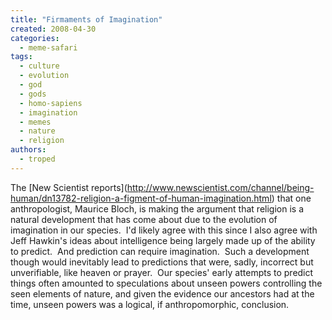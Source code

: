 ```yaml
---
title: "Firmaments of Imagination"
created: 2008-04-30
categories: 
  - meme-safari
tags: 
  - culture
  - evolution
  - god
  - gods
  - homo-sapiens
  - imagination
  - memes
  - nature
  - religion
authors: 
  - troped
---
```


The \[New Scientist reports\](http://www.newscientist.com/channel/being-human/dn13782-religion-a-figment-of-human-imagination.html) that one anthropologist, Maurice Bloch, is making the argument that religion is a natural development that has come about due to the evolution of imagination in our species.  I'd likely agree with this since I also agree with Jeff Hawkin's ideas about intelligence being largely made up of the ability to predict.  And prediction can require imagination.  Such a development though would inevitably lead to predictions that were, sadly, incorrect but unverifiable, like heaven or prayer.  Our species' early attempts to predict things often amounted to speculations about unseen powers controlling the seen elements of nature, and given the evidence our ancestors had at the time, unseen powers was a logical, if anthropomorphic, conclusion.
